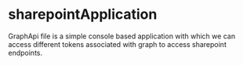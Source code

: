 # sharepointApplication
GraphApi file is a simple console based application with which we can access different tokens associated with graph to access sharepoint endpoints.
